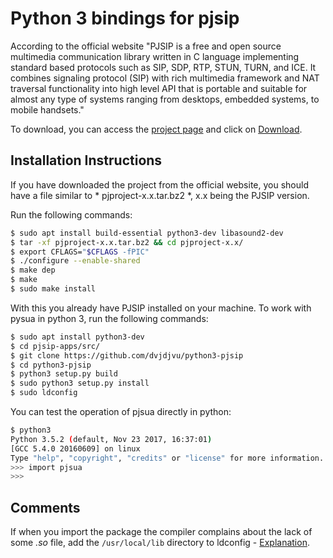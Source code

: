 # Python 3 bindings for pjsip

According to the official website "PJSIP is a free and open source multimedia communication library written in C language implementing standard based protocols such as SIP, SDP, RTP, STUN, TURN, and ICE. It combines signaling protocol (SIP) with rich multimedia framework and NAT traversal functionality into high level API that is portable and suitable for almost any type of systems ranging from desktops, embedded systems, to mobile handsets."

To download, you can access the [project page](https://www.pjsip.org/) and click on [Download](https://www.pjsip.org/download.htm).


## Installation Instructions

If you have downloaded the project from the official website, you should have a file similar to * pjproject-x.x.tar.bz2 *, x.x being the PJSIP version.

Run the following commands:
```bash
$ sudo apt install build-essential python3-dev libasound2-dev
$ tar -xf pjproject-x.x.tar.bz2 && cd pjproject-x.x/
$ export CFLAGS="$CFLAGS -fPIC"
$ ./configure --enable-shared
$ make dep
$ make
$ sudo make install
```

With this you already have PJSIP installed on your machine. To work with pysua in python 3, run the following commands:
```bash
$ sudo apt install python3-dev
$ cd pjsip-apps/src/
$ git clone https://github.com/dvjdjvu/python3-pjsip
$ cd python3-pjsip
$ python3 setup.py build
$ sudo python3 setup.py install
$ sudo ldconfig
```

You can test the operation of pjsua directly in python:
```bash
$ python3
Python 3.5.2 (default, Nov 23 2017, 16:37:01)
[GCC 5.4.0 20160609] on linux
Type "help", "copyright", "credits" or "license" for more information.
>>> import pjsua
>>>
```

## Comments

If when you import the package the compiler complains about the lack of some *.so* file, add the `/usr/local/lib` directory to ldconfig - [Explanation](https://unix.stackexchange.com/a/67784/120790).
